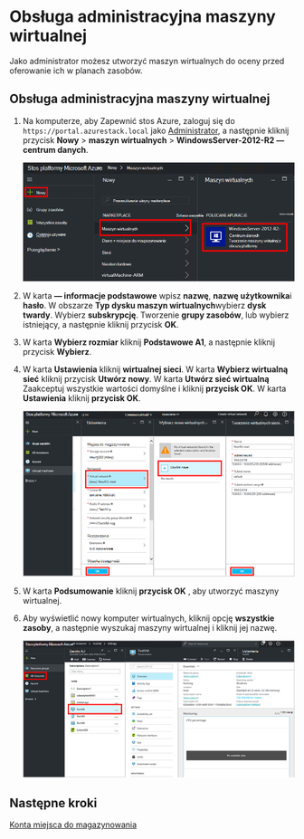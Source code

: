 <properties
    pageTitle="Inicjowanie obsługi maszyn wirtualnych w stos Azure (dzierżawy) | Microsoft Azure"
    description="Jako dzierżawy Dowiedz się, jak inicjować obsługę maszyn wirtualnych w stos Azure."
    services="azure-stack"
    documentationCenter=""
    authors="ErikjeMS"
    manager="byronr"
    editor=""/>

<tags
    ms.service="azure-stack"
    ms.workload="na"
    ms.tgt_pltfrm="na"
    ms.devlang="na"
    ms.topic="get-started-article"
    ms.date="10/12/2016"
    ms.author="erikje"/>

# <a name="provision-a-virtual-machine"></a>Obsługa administracyjna maszyny wirtualnej

Jako administrator możesz utworzyć maszyn wirtualnych do oceny przed oferowanie ich w planach zasobów.

## <a name="provision-a-virtual-machine"></a>Obsługa administracyjna maszyny wirtualnej

1.  Na komputerze, aby Zapewnić stos Azure, zaloguj się do `https://portal.azurestack.local` jako [Administrator](azure-stack-connect-azure-stack.md#log-in-as-a-service-administrator), a następnie kliknij przycisk **Nowy** > **maszyn wirtualnych** > **WindowsServer-2012-R2 — centrum danych**.  

    ![](media/azure-stack-provision-vm/image01.png)

2.  W karta **— informacje podstawowe** wpisz **nazwę**, **nazwę użytkownika**i **hasło**. W obszarze **Typ dysku maszyn wirtualnych**wybierz **dysk twardy**. Wybierz **subskrypcję**. Tworzenie **grupy zasobów**, lub wybierz istniejący, a następnie kliknij przycisk **OK**.  

3.  W karta **Wybierz rozmiar** kliknij **Podstawowe A1**, a następnie kliknij przycisk **Wybierz**.  

4.  W karta **Ustawienia** kliknij **wirtualnej sieci**. W karta **Wybierz wirtualną sieć** kliknij przycisk **Utwórz nowy**. W karta **Utwórz sieć wirtualną** Zaakceptuj wszystkie wartości domyślne i kliknij **przycisk OK**. W karta **Ustawienia** kliknij **przycisk OK**.

    ![](media/azure-stack-provision-vm/image04.png)

5.  W karta **Podsumowanie** kliknij **przycisk OK** , aby utworzyć maszyny wirtualnej.  

6. Aby wyświetlić nowy komputer wirtualnych, kliknij opcję **wszystkie zasoby**, a następnie wyszukaj maszyny wirtualnej i kliknij jej nazwę.

    ![](media/azure-stack-provision-vm/image06.png)

## <a name="next-steps"></a>Następne kroki

[Konta miejsca do magazynowania](azure-stack-provision-storage-account.md)
